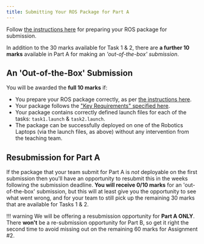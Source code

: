 ```yaml
---
title: Submitting Your ROS Package for Part A
---
```


Follow [the instructions here](../submission.md) for preparing your ROS package for submission.

In addition to the 30 marks available for Task 1 & 2, there are **a further 10 marks** available in Part A for making an *'out-of-the-box' submission*.

## An 'Out-of-the-Box' Submission

You will be awarded the **full 10 marks** if:

* You prepare your ROS package correctly, as per [the instructions here](../submission.md).
* Your package follows the ["Key Requirements" specified here](../README.md#your-ros-package).
* Your package contains correctly defined launch files for each of the tasks: `task1.launch` & `task2.launch`.
* The package can be successfully deployed on one of the Robotics Laptops (via the launch files, as above) without any intervention from the teaching team.

## Resubmission for Part A

If the package that your team submit for Part A is *not* deployable on the first submission then you'll have an opportunity to resubmit this in the weeks following the submission deadline. **You will receive 0/10 marks** for an 'out-of-the-box' submission, but this will at least give you the opportunity to see what went wrong, and for your team to still pick up the remaining 30 marks that are available for Tasks 1 & 2. 

!!! warning 
    We will be offering a resubmission opportunity for **Part A ONLY**. There **won't** be a re-submission opportunity for Part B, so get it right the second time to avoid missing out on the remaining 60 marks for Assignment #2.